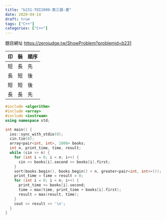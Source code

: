 ```yaml
---
title: "b231-TOI2009-第三題-書"
date: 2020-04-14
draft: true
tags: ["C++"]
categories: ["C++"]
---
```


題目網址
https://zerojudge.tw/ShowProblem?problemid=b231


| 印 | 裝 | 順序 |
| -- | -- | -- |
| 短 | 長 | 先 |
| 長 | 短 | 後 |
| 短 | 短 | 後 |
| 長 | 長 | 先 |

```c++
#include <algorithm>
#include <array>
#include <iostream>
using namespace std;

int main() {
  ios::sync_with_stdio(0);
  cin.tie(0);
  array<pair<int, int>, 1000> books;
  int n, print_time, time, result;
  while (cin >> n) {
    for (int i = 0; i < n; i++) {
      cin >> books[i].second >> books[i].first;
    }
    sort(books.begin(), books.begin() + n, greater<pair<int, int>>());
    print_time = time = result = 0;
    for (int i = 0; i < n; i++) {
      print_time += books[i].second;
      time = max(time, print_time + books[i].first);
      result = max(result, time);
    }
    cout << result << '\n';
  }
}
```
